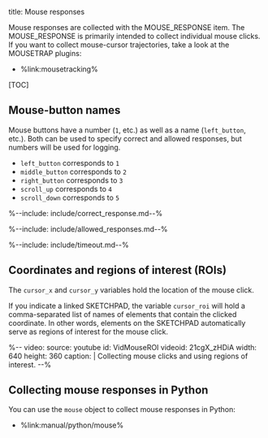 title: Mouse responses

Mouse responses are collected with the MOUSE_RESPONSE item. The MOUSE_RESPONSE is primarily intended to collect individual mouse clicks. If you want to collect mouse-cursor trajectories, take a look at the MOUSETRAP plugins:

- %link:mousetracking%

[TOC]

## Mouse-button names

Mouse buttons have a number (`1`, etc.) as well as a name (`left_button`, etc.). Both can be used to specify correct and allowed responses, but numbers will be used for logging.

- `left_button` corresponds to `1`
- `middle_button` corresponds to `2`
- `right_button` corresponds to `3`
- `scroll_up` corresponds to `4`
- `scroll_down` corresponds to `5`

%--include: include/correct_response.md--%

%--include: include/allowed_responses.md--%

%--include: include/timeout.md--%

## Coordinates and regions of interest (ROIs)

The `cursor_x` and `cursor_y` variables hold the location of the mouse click.

If you indicate a linked SKETCHPAD, the variable `cursor_roi` will hold a comma-separated list of names of elements that contain the clicked coordinate. In other words, elements on the SKETCHPAD automatically serve as regions of interest for the mouse click.

%--
video:
 source: youtube
 id: VidMouseROI
 videoid: 21cgX_zHDiA
 width: 640
 height: 360
 caption: |
  Collecting mouse clicks and using regions of interest.
--%

## Collecting mouse responses in Python

You can use the `mouse` object to collect mouse responses in Python:

- %link:manual/python/mouse%
